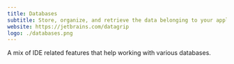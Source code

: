 ```yaml
---
title: Databases
subtitle: Store, organize, and retrieve the data belonging to your application 
website: https://jetbrains.com/datagrip
logo: ./databases.png
---
```


A mix of IDE related features that help working with various databases.
